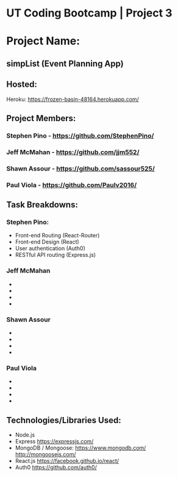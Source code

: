 # UT Coding Bootcamp | Project 3

# Project Name: 
## simpList (Event Planning App)

## Hosted:
Heroku: <https://frozen-basin-48164.herokuapp.com/>

## Project Members: 
### Stephen Pino - <https://github.com/StephenPino/>
### Jeff McMahan - <https://github.com/jjm552/>
### Shawn Assour - <https://github.com/sassour525/>
### Paul Viola - <https://github.com/Paulv2016/>

## Task Breakdowns:
### Stephen Pino: 
* Front-end Routing (React-Router)
* Front-end Design  (React)
* User authentication (Auth0)
* RESTful API routing (Express.js)
### Jeff McMahan
*
*
*
*
### Shawn Assour
*
*
*
*
### Paul Viola
*
*
*
*

## Technologies/Libraries Used:
* Node.js
* Express <https://expressjs.com/>
* MongoDB / Mongoose: <https://www.mongodb.com/> <http://mongoosejs.com/>
* React.js <https://facebook.github.io/react/>
* Auth0 <https://github.com/auth0/>
